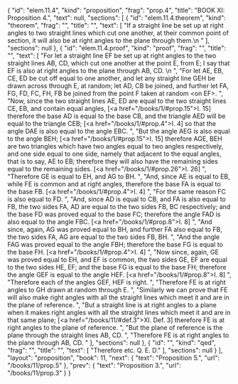 {
  "id": "elem.11.4",
  "kind": "proposition",
  "frag": "prop.4",
  "title": "BOOK XI: Proposition 4.",
  "text": null,
  "sections": [
    {
      "id": "elem.11.4.theorem",
      "kind": "theorem",
      "frag": "",
      "title": "",
      "text": [
        "If a straight line be set up at right angles to two straight lines which cut one another, at their common point of section, it will also be at right angles to the plane through them.\n       "
      ],
      "sections": null
    },
    {
      "id": "elem.11.4.proof",
      "kind": "proof",
      "frag": "",
      "title": "",
      "text": [
        "For let a straight line EF be set up at right angles to the two straight lines AB, CD, which cut one another at the point E, from E; I say that EF is also at right angles to the plane through AB, CD. \n      ",
        "For let AE, EB, CE, ED be cut off equal to one another, and let any straight line GEH be drawn across through E, at random; let AD, CB be joined, and further let FA, FG, FD, FC, FH, FB be joined from the point F taken at random &lt;on EF&gt;. ",
        "Now, since the two straight lines AE, ED are equal to the two straight lines CE, EB, and contain equal angles, [<a href=\"/books/1/#prop.15\">I. 15</a>] therefore the base AD is equal to the base CB, and the triangle AED will be equal to the triangle CEB; [<a href=\"/books/1/#prop.4\">I. 4</a>] so that the angle DAE is also equal to the angle EBC. ",
        "But the angle AEG is also equal to the angle BEH; [<a href=\"/books/1/#prop.15\">I. 15</a>] therefore AGE, BEH are two triangles which have two angles equal to two angles respectively, and one side equal to one side, namely that adjacent to the equal angles, that is to say, AE to EB; therefore they will also have the remaining sides equal to the remaining sides. [<a href=\"/books/1/#prop.26\">I. 26</a>] ",
        "Therefore GE is equal to EH, and AG to BH. ",
        "And, since AE is equal to EB, while FE is common and at right angles, therefore the base FA is equal to the base FB. [<a href=\"/books/1/#prop.4\">I. 4</a>] ",
        "For the same reason FC is also equal to FD. ",
        "And, since AD is equal to CB, and FA is also equal to FB, the two sides FA, AD are equal to the two sides FB, BC respectively; and the base FD was proved equal to the base FC; therefore the angle FAD is also equal to the angle FBC. [<a href=\"/books/1/#prop.8\">I. 8</a>] ",
        "And since, again, AG was proved equal to BH, and further FA also equal to FB, the two sides FA, AG are equal to the two sides FB, BH. ",
        "And the angle FAG was proved equal to the angle FBH; therefore the base FG is equal to the base FH. [<a href=\"/books/1/#prop.4\">I. 4</a>] ",
        "Now since, again, GE was proved equal to EH, and EF is common, the two sides GE, EF are equal to the two sides HE, EF; and the base FG is equal to the base FH; therefore the angle GEF is equal to the angle HEF. [<a href=\"/books/1/#prop.8\">I. 8</a>] ",
        "Therefore each of the angles GEF, HEF is right. ",
        "Therefore FE is at right angles to GH drawn at random through E. ",
        "Similarly we can prove that FE will also make right angles with all the straight lines which meet it and are in the plane of reference. ",
        "But a straight line is at right angles to a plane when it makes right angles with all the straight lines which meet it and are in that same plane; [<a href=\"/books/11/#def.3\">XI. Def. 3</a>] therefore FE is at right angles to the plane of reference. ",
        "But the plane of reference is the plane through the straight lines AB, CD. ",
        "Therefore FE is at right angles to the plane through AB, CD. "
      ],
      "sections": null
    },
    {
      "id": "",
      "kind": "qed",
      "frag": "",
      "title": "",
      "text": [
        "Therefore etc. Q. E. D."
      ],
      "sections": null
    }
  ],
  "layout": "proposition",
  "book": 11,
  "next": {
    "text": "Proposition 5.",
    "url": "/books/11/prop.5"
  },
  "prev": {
    "text": "Proposition 3.",
    "url": "/books/11/prop.3"
  }
}
